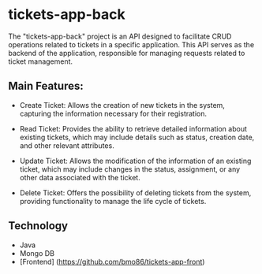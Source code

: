 # tickets-app-back
The "tickets-app-back" project is an API designed to facilitate CRUD operations related to tickets in a specific application. This API serves as the backend of the application, responsible for managing requests related to ticket management.
## Main Features:

- Create Ticket: Allows the creation of new tickets in the system, capturing the information necessary for their registration.

- Read Ticket: Provides the ability to retrieve detailed information about existing tickets, which may include details such as status, creation date, and other relevant attributes.

- Update Ticket: Allows the modification of the information of an existing ticket, which may include changes in the status, assignment, or any other data associated with the ticket.

- Delete Ticket: Offers the possibility of deleting tickets from the system, providing functionality to manage the life cycle of tickets.

## Technology
- Java
- Mongo DB
- [Frontend] (https://github.com/bmo86/tickets-app-front)
